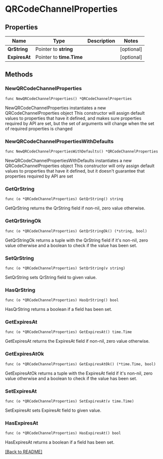 # QRCodeChannelProperties

## Properties

| Name | Type | Description | Notes |
| ------------ | ------------- | ------------- | ------------- |
| **QrString** | Pointer to **string** |  | [optional]  |
| **ExpiresAt** | Pointer to **time.Time** |  | [optional]  |

## Methods

### NewQRCodeChannelProperties

`func NewQRCodeChannelProperties() *QRCodeChannelProperties`

NewQRCodeChannelProperties instantiates a new QRCodeChannelProperties object
This constructor will assign default values to properties that have it defined,
and makes sure properties required by API are set, but the set of arguments
will change when the set of required properties is changed

### NewQRCodeChannelPropertiesWithDefaults

`func NewQRCodeChannelPropertiesWithDefaults() *QRCodeChannelProperties`

NewQRCodeChannelPropertiesWithDefaults instantiates a new QRCodeChannelProperties object
This constructor will only assign default values to properties that have it defined,
but it doesn't guarantee that properties required by API are set

### GetQrString

`func (o *QRCodeChannelProperties) GetQrString() string`

GetQrString returns the QrString field if non-nil, zero value otherwise.

### GetQrStringOk

`func (o *QRCodeChannelProperties) GetQrStringOk() (*string, bool)`

GetQrStringOk returns a tuple with the QrString field if it's non-nil, zero value otherwise
and a boolean to check if the value has been set.

### SetQrString

`func (o *QRCodeChannelProperties) SetQrString(v string)`

SetQrString sets QrString field to given value.

### HasQrString

`func (o *QRCodeChannelProperties) HasQrString() bool`

HasQrString returns a boolean if a field has been set.

### GetExpiresAt

`func (o *QRCodeChannelProperties) GetExpiresAt() time.Time`

GetExpiresAt returns the ExpiresAt field if non-nil, zero value otherwise.

### GetExpiresAtOk

`func (o *QRCodeChannelProperties) GetExpiresAtOk() (*time.Time, bool)`

GetExpiresAtOk returns a tuple with the ExpiresAt field if it's non-nil, zero value otherwise
and a boolean to check if the value has been set.

### SetExpiresAt

`func (o *QRCodeChannelProperties) SetExpiresAt(v time.Time)`

SetExpiresAt sets ExpiresAt field to given value.

### HasExpiresAt

`func (o *QRCodeChannelProperties) HasExpiresAt() bool`

HasExpiresAt returns a boolean if a field has been set.


[[Back to README]](../../README.md)


